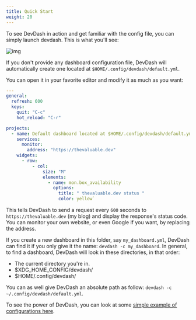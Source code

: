 ```yaml
---
title: Quick Start
weight: 20
---
```


To see DevDash in action and get familiar with the config file, you can simply launch devdash. This is what you'll see:

![img](/img/screenshot/monitor.png)

If you don't provide any dashboard configuration file, DevDash will automatically create one located at `$HOME/.config/devdash/default.yml`.

You can open it in your favorite editor and modify it as much as you want:

```yml
---
general:
  refresh: 600
  keys:
    quit: "C-c"
    hot_reload: "C-r"

projects:
  - name: Default dashboard located at $HOME/.config/devdash/default.yml
    services:
      monitor:
        address: "https://thevaluable.dev"
    widgets:
      - row:
          - col:
              size: "M"
              elements:
                - name: mon.box_availability
                  options:
                    title: " thevaluable.dev status "
                    color: yellow`
```

This tells DevDash to send a request every `600` seconds to `https://thevaluable.dev` (my blog) and display the response's status code. You can monitor your own website, or even Google if you want, by replacing the address.

If you create a new dashboard in this folder, say `my_dashboard.yml`, DevDash can find it if you only give it the name: `devdash -c my_dashboard`. In general, to find a dashboard, DevDash will look in these directories, in that order:

* The current directory you're in.
* $XDG_HOME_CONFIG/devdash/
* $HOME/.config/devdash/

You can as well give DevDash an absolute path as follow: `devdash -c ~/.config/devdash/default.yml`.

To see the power of DevDash, you can look at some [simple example of configurations here](/getting-started/examples/).
